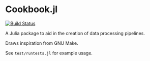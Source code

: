 # Cookbook.jl

[![Build Status](https://travis-ci.org/tom--lee/Cookbook.jl.svg?branch=master)](https://travis-ci.org/tom--lee/Cookbook.jl)


A Julia package to aid in the creation of data processing pipelines.

Draws inspiration from GNU Make.

See `test/runtests.jl` for example usage.

